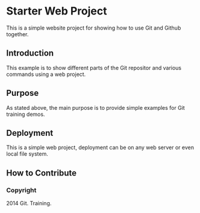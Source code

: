 # Starter Web Project

This is a simple website project for showing how to use Git and Github together.

## Introduction

This example is to show different parts of the Git repositor and various commands using a web project.

## Purpose

As stated above, the main purpose is to provide simple examples for Git training demos.

## Deployment

This is a simple web project, deployment can be on any web server or even local file system.

## How to Contribute

### Copyright

2014 Git. Training.